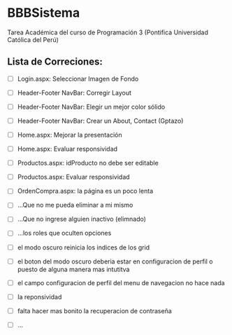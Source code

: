 # BBBSistema
Tarea Académica del curso de Programación 3 (Pontifica Universidad Católica del Perú)



## Lista de Correciones:
 -  [ ] Login.aspx: Seleccionar Imagen de Fondo
 -  [ ] Header-Footer NavBar: Corregir Layout
 -  [ ] Header-Footer NavBar: Elegir un mejor color sólido
 -  [ ] Header-Footer NavBar: Crear un About, Contact (Gptazo)
 -  [ ] Home.aspx: Mejorar la presentación 
 -  [ ] Home.aspx: Evaluar responsividad
 -  [ ] Productos.aspx: idProducto no debe ser editable
 -  [ ] Productos.aspx: Evaluar responsividad
 -  [ ] OrdenCompra.aspx: la página es un poco lenta
 -  [ ] ...Que no me pueda eliminar a mi mismo
 -  [ ] ...Que no ingrese alguien inactivo (elimnado)
 -  [ ] ...los roles que oculten opciones
 -  [ ] el modo oscuro reinicia los indices de los grid
 -  [ ] el boton del modo oscuro deberia estar en configuracion de perfil o puesto de alguna manera mas intutitva
 -  [ ] el campo configuracion de perfil del menu de navegacion no hace nada
 -  [ ] la reponsividad
 -  [ ] falta hacer mas bonito la recuperacion de contraseña
 -  [ ] ...



